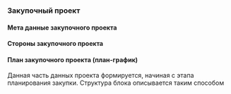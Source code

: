 ### Закупочный проект
#### Мета данные закупочного проекта
#### Стороны закупочного проекта
[](/schema/data-models/CP/parties.schema.json)
#### План закупочного проекта (план-график)
Данная часть данных проекта формируется, начиная с этапа планирования закупки. Структура блока описывается таким способом
[](/schema/data-models/CP/planning.schema.json)

